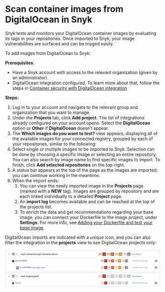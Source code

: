 # Scan container images from DigitalOcean in Snyk

Snyk tests and monitors your DigitalOcean container images by evaluating its tags in your repositories. Once imported to Snyk, your image vulnerabilities are surfaced and can be triaged easily.

To add images from DigitalOcean to Snyk:

**Prerequisites**:

* Have a Snyk account with access to the relevant organization (given by an administrator).
* DigitalOcean integration configured. To learn more about that, follow the steps in [Container security with DigitalOcean integration](https://docs.snyk.io/snyk-container/image-scanning-library/digitalocean-image-scanning/container-security-with-digitalocean-integration)

**Steps:**

1. Log in to your account and navigate to the relevant group and organization that you want to manage.
2. Under the **Projects** tab, click **Add project**. The list of integrations already configured on your account opens. Select the **DigitalOcean** option or **Other** if **DigitalOcean** doesn’t appear.
3. The **Which images do you want to test?** view appears, displaying all of the available images for your connected registry, grouped by each of your repositories, similar to the following:
4. Select single or multiple images to be imported to Snyk. Selection can be done by choosing a specific image or selecting an entire repository. You can also search by image name to find specific images to import. To finish, click **Add selected repositories** on the top-right.
5. A status bar appears at the top of the page as the images are imported; you can continue working in the meantime.
6. When the import ends:
   1. You can view the newly imported image in the **Projects** page (marked with a **NEW** tag). Images are grouped by repository and are each linked individually to a detailed **Project** page.
   2. An **import log** becomes available and can be reached at the top of the projects list.
   3. To enrich the data and get recommendations regarding your base image, you can connect your Dockerfile to the image project, under **Settings**. For more info, see [Adding your Dockerfile and test your base image](../../scan-your-dockerfile/adding-your-dockerfile-and-test-your-base-image.md).

DigitalOcean imports are indicated with a unique icon, and you can also filter the integration in the **projects** view to see DigitalOcean projects only:

![](../../../../.gitbook/assets/mceclip0-11-.png)
